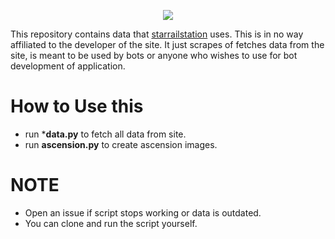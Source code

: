 <p align="center">
  <img src="https://raw.githubusercontent.com/reko-beep/hsr-data/master/logo.png?raw=true" />
</p>





This repository contains data that [starrailstation](https://starrailstation.com) uses. This is in no way affiliated to the developer of the site. It just scrapes of fetches data from the site, is meant to be used by bots or anyone who wishes to use for bot development of application.


# How to Use this

- run ***data.py** to fetch all data from site.
- run **ascension.py** to create ascension images.

# NOTE


* Open an issue if script stops working or data is outdated.
* You can clone and run the script yourself.
